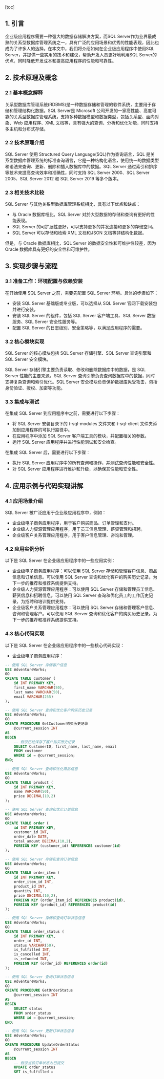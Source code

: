 
[toc]                    
                
                
## 1. 引言

企业级应用程序需要一种强大的数据存储解决方案，而SQL Server作为业界最成熟的关系型数据库管理系统之一，具有广泛的应用场景和优秀的性能表现，因此也成为了许多人的选择。在本文中，我们将介绍如何在企业级应用程序中使用SQL Server，并提供一些实用的技术和建议，帮助开发人员更好地利用SQL Server的优点，同时降低开发成本和提高应用程序的性能和可靠性。

## 2. 技术原理及概念

### 2.1 基本概念解释

关系型数据库管理系统(RDBMS)是一种数据存储和管理的软件系统，主要用于存储和管理结构化数据。SQL Server是 Microsoft 公司开发的一家高性能、高度可靠的关系型数据库管理系统，支持多种数据模型和数据类型，包括关系型、面向对象、Web 应用程序、XML 文档等，具有强大的查询、分析和优化功能，同时支持多主机和分布式存储。

### 2.2 技术原理介绍

SQL Server 使用 Structured Query Language(SQL)作为查询语言，SQL 是关系型数据库管理系统的标准查询语言，它是一种结构化语言，使用统一的数据类型和语法来查询、更新、删除和插入数据库中的数据。SQL Server 通过索引和排序等技术来提高查询效率和准确性，同时支持 SQL Server 2000、SQL Server 2005、SQL Server 2012 和 SQL Server 2019 等多个版本。

### 2.3 相关技术比较

SQL Server 与其他关系型数据库管理系统相比，具有以下优点和缺点：

- 与 Oracle 数据库相比，SQL Server 对於大型数据的存储和查询有更好的性能表现。
- SQL Server 的可扩展性更好，可以支持更多的并发连接和更多的存储空间。
- SQL Server 可以存储和检索 XML 文档和JSON 文档等非结构化数据。

但是，与 Oracle 数据库相比，SQL Server 的数据安全性和可维护性较差，因为 Oracle 数据库具有更好的安全性和可维护性。

## 3. 实现步骤与流程

### 3.1 准备工作：环境配置与依赖安装

在开始使用 SQL Server 之前，需要先配置 SQL Server 环境。具体的步骤如下：

- 安装 SQL Server 基础版或专业版，可以选择从 SQL Server 官网下载安装包并进行安装。
- 安装 SQL Server 的组件，包括 SQL Server 客户端工具、SQL Server 数据服务、SQL Server 安全性服务等。
- 配置 SQL Server 的日志级别、安全策略等，以满足应用程序的需要。

### 3.2 核心模块实现

SQL Server 的核心模块包括 SQL Server 存储引擎、SQL Server 查询引擎和 SQL Server 安全模块。

SQL Server 存储引擎主要负责读取、修改和删除数据库中的数据，是 SQL Server 性能的主要来源。SQL Server 查询引擎负责查询数据库中的数据，同时支持复杂查询和索引优化。SQL Server 安全模块负责保护数据库免受攻击，包括身份验证、授权、加密等功能。

### 3.3 集成与测试

在集成 SQL Server 到应用程序中之前，需要进行以下步骤：

- 将 SQL Server 安装目录下的 t-sql-modules 文件夹和 t-sql-client 文件夹添加到应用程序的可执行路径中。
- 在应用程序中添加 SQL Server 客户端工具的模块，并配置相关的参数。
- 运行 SQL Server 应用程序并进行性能测试和安全检查。

在集成 SQL Server 后，需要进行以下步骤：

- 执行 SQL Server 应用程序中的所有查询和操作，并测试查询性能和安全性。
- 对 SQL Server 应用程序进行维护和升级，以确保其性能和安全性。

## 4. 应用示例与代码实现讲解

### 4.1 应用场景介绍

SQL Server 被广泛应用于企业级应用程序中，例如：

- 企业级电子商务应用程序，用于客户购买商品、订单管理和支付。
- 企业级人力资源管理应用程序，用于员工信息管理、薪资管理和招聘。
- 企业级客户关系管理应用程序，用于客户信息管理、咨询和管理。

### 4.2 应用实例分析

以下是 SQL Server 在企业级应用程序中的一些应用实例：

- 企业级电子商务应用程序：可以使用 SQL Server 存储和管理客户信息、商品信息和订单信息。可以使用 SQL Server 查询和优化客户的购买历史记录，为下一步的推荐和推荐系统提供支持。
- 企业级人力资源管理应用程序：可以使用 SQL Server 存储和管理员工信息、薪资信息和招聘信息。可以使用 SQL Server 查询和优化员工的工作历史记录，为招聘和培训提供支持。
- 企业级客户关系管理应用程序：可以使用 SQL Server 存储和管理客户信息、咨询和管理客户。可以使用 SQL Server 查询和优化客户的购买历史记录，为下一步的推荐和推荐系统提供支持。

### 4.3 核心代码实现

以下是 SQL Server 在企业级应用程序中的一些核心代码实现：

- 企业级电子商务应用程序：
```sql
-- 使用 SQL Server 存储客户信息
USE AdventureWorks;
GO
CREATE TABLE customer (
    id INT PRIMARY KEY,
    first_name VARCHAR(50),
    last_name VARCHAR(50),
    email VARCHAR(255)
);

-- 使用 SQL Server 查询和优化客户购买历史记录
USE AdventureWorks;
GO
CREATE PROCEDURE GetCustomer购买历史记录
    @current_session INT
AS
BEGIN
    -- 假设已经保存了客户购买历史记录
    SELECT CustomerID, first_name, last_name, email
    FROM customer
    WHERE id = @current_session;
END;

-- 使用 SQL Server 查询和优化商品信息
USE AdventureWorks;
GO
CREATE TABLE product (
    id INT PRIMARY KEY,
    name VARCHAR(50),
    price DECIMAL(10,2)
);

-- 使用 SQL Server 查询和优化订单信息
USE AdventureWorks;
GO
CREATE TABLE order (
    id INT PRIMARY KEY,
    customer_id INT,
    order_date DATE,
    total_amount DECIMAL(10,2),
    FOREIGN KEY (customer_id) REFERENCES customer(id)
);

-- 使用 SQL Server 存储和查询订单信息
USE AdventureWorks;
GO
CREATE TABLE order_item (
    id INT PRIMARY KEY,
    order_item_id INT,
    product_id INT,
    quantity INT,
    price DECIMAL(10,2),
    FOREIGN KEY (order_item_id) REFERENCES product(id),
    FOREIGN KEY (product_id) REFERENCES product(id)
);

-- 使用 SQL Server 存储和查询订单状态信息
USE AdventureWorks;
GO
CREATE TABLE order_status (
    id INT PRIMARY KEY,
    order_id INT,
    status VARCHAR(50),
    is_fulfilled INT,
    is_cancelled INT,
    is_refunded INT,
    FOREIGN KEY (order_id) REFERENCES order(id)
);

-- 使用 SQL Server 查询订单状态信息
USE AdventureWorks;
GO
CREATE PROCEDURE GetOrderStatus
    @current_session INT
AS
BEGIN
    SELECT status
    FROM order_status
    WHERE id = @current_session;
END;

-- 使用 SQL Server 更新订单状态信息
USE AdventureWorks;
GO
CREATE PROCEDURE UpdateOrderStatus
    @current_session INT
AS
BEGIN
    -- 假设当前订单状态为已提交
    UPDATE order_status
    SET is_fulfilled =

